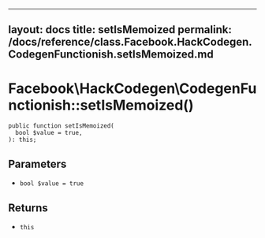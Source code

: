
***

layout: docs
title: setIsMemoized
permalink: /docs/reference/class.Facebook.HackCodegen.CodegenFunctionish.setIsMemoized.md
---







# Facebook\\HackCodegen\\CodegenFunctionish::setIsMemoized()




``` Hack
public function setIsMemoized(
  bool $value = true,
): this;
```




## Parameters




- ` bool $value = true `




## Returns




+ ` this `